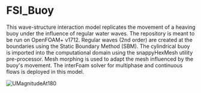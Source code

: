 # FSI_Buoy

This wave-structure interaction model replicates the movement of a heaving buoy under the influence of regular water waves. The repository is meant to be run on OpenFOAM+ v1712. Regular waves (2nd order) are created at the boundaries using the Static Boundary Method (SBM). The cylindrical buoy is imported into the computational domain using the snappyHexMesh utility pre-processor. Mesh morphing is used to adapt the mesh influenced by the buoy's movement. The interFoam solver for multiphase and continuous flows is deployed in this model.

![UMagnitudeAt180](https://user-images.githubusercontent.com/55588269/134431923-abcb51bf-9b52-4fb4-82b4-e3172cab0718.png)
